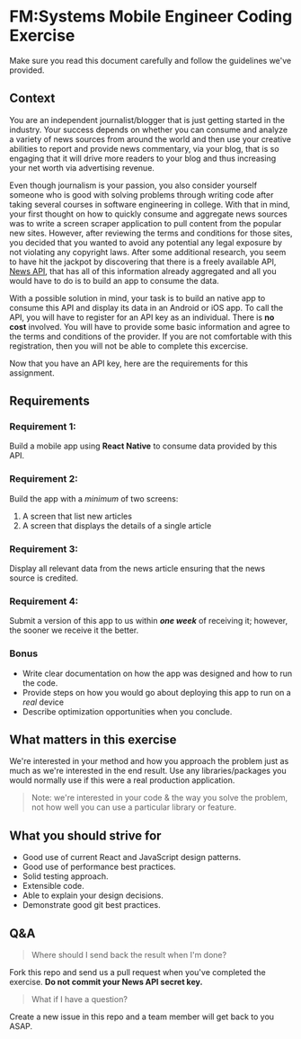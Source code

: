 # FM:Systems Mobile Engineer Coding Exercise
Make sure you read this document carefully and follow the guidelines we've provided.

## Context
You are an independent journalist/blogger that is just getting started in the industry. Your success depends on whether you can consume and analyze a variety of news sources from around the world and then use your creative abilities to report and provide news commentary, via your blog, that is so engaging that it will drive more readers to your blog and thus increasing your net worth via advertising revenue.

Even though journalism is your passion, you also consider yourself someone who is good with solving problems through writing code after taking several courses in software engineering in college. With that in mind, your first thought on how to quickly consume and aggregate news sources was to write a screen scraper application to pull content from the popular new sites. However, after reviewing the terms and conditions for those sites, you decided that you wanted to avoid any potential any legal exposure by not violating any copyright laws. After some additional research, you seem to have hit the jackpot by discovering that there is a freely available API, [News API](https://newsapi.org), that has all of this information already aggregated and all you would have to do is to build an app to consume the data. 

With a possible solution in mind, your task is to build an native app to consume this API and display its data in an Android or iOS app. To call the API, you will have to register for an API key as an individual. There is **no cost** involved. You will have to provide some basic information and agree to the terms and conditions of the provider. If you are not comfortable with this registration, then you will not be able to complete this excercise.

Now that you have an API key, here are the requirements for this assignment.  

## Requirements

### Requirement 1:
Build a mobile app using **React Native** to consume data provided by this API.

### Requirement 2:
Build the app with a *minimum* of two screens:
1. A screen that list new articles
2. A screen that displays the details of a single article

### Requirement 3:
Display all relevant data from the news article ensuring that the news source is credited.

### Requirement 4:
Submit a version of this app to us within ***one week*** of receiving it; however, the sooner we receive it the better.

### Bonus
- Write clear documentation on how the app was designed and how to run the code.
- Provide steps on how you would go about deploying this app to run on a *real* device
- Describe optimization opportunities when you conclude.

## What matters in this exercise
We're interested in your method and how you approach the problem just as much as we're interested in the end result. Use any libraries/packages you would normally use if this were a real production application.
> Note: we're interested in your code & the way you solve the problem, not how well you can use a particular library or feature.

## What you should strive for
- Good use of current React and JavaScript design patterns.
- Good use of performance best practices.
- Solid testing approach.
- Extensible code.
- Able to explain your design decisions.
- Demonstrate good git best practices.

## Q&A

> Where should I send back the result when I'm done?

Fork this repo and send us a pull request when you've completed the exercise. **Do not commit your News API secret key.**

> What if I have a question?

Create a new issue in this repo and a team member will get back to you ASAP.
